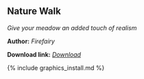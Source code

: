 ## Nature Walk
*Give your meadow an added touch of realism*

**Author:** *Firefairy*

 **Download link:** *[Download](https://drive.google.com/file/d/1k6Jca1mCdxWZBHsIPmnajXY0g54N3upu/view?usp=drivesdk)*

{% include graphics_install.md %}
